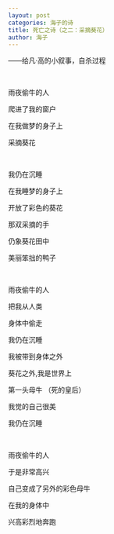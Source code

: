 ```yaml
---
layout: post
categories: 海子的诗
title: 死亡之诗（之二：采摘葵花）
author: 海子
---
```


——给凡·高的小叙事，自杀过程

&nbsp;

雨夜偷牛的人

爬进了我的窗户

在我做梦的身子上

采摘葵花

&nbsp;

我仍在沉睡

在我睡梦的身子上

开放了彩色的葵花

那双采摘的手

仍象葵花田中

美丽笨拙的鸭子

&nbsp;

雨夜偷牛的人

把我从人类

身体中偷走

我仍在沉睡

我被带到身体之外

葵花之外,我是世界上

第一头母牛 （死的皇后）

我觉的自己很美

我仍在沉睡

&nbsp;

雨夜偷牛的人

于是非常高兴

自己变成了另外的彩色母牛

在我的身体中

兴高彩烈地奔跑 

&nbsp;
